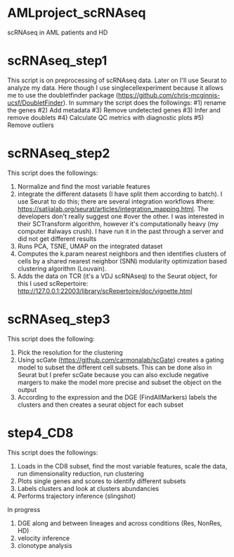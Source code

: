 # AMLproject_scRNAseq
scRNAseq in AML patients and HD
# scRNAseq_step1
This script is on preprocessing of scRNAseq data. Later on I'll use Seurat to analyze my data. Here though I use singlecellexperiment because it allows me to use the doubletfinder package (https://github.com/chris-mcginnis-ucsf/DoubletFinder). 
In summary the script does the followings:
#1) rename the genes
#2) Add metadata
#3) Remove undetected genes
#3) Infer and remove doublets
#4) Calculate QC metrics with diagnostic plots
#5) Remove outliers
# scRNAseq_step2
This script does the followings:
1) Normalize and find the most variable features 
2) integrate the different datasets (I have split them according to batch). I use Seurat to do this; there are several integration workflows
#here: https://satijalab.org/seurat/articles/integration_mapping.html. The developers don't really suggest one 
#over the other. I was interested in their SCTransform algorithm, however it's computationally heavy (my computer
#always crush). I have run it in the past through a server and did not get different results
3) Runs PCA, TSNE, UMAP on the integrated dataset
4) Computes the k.param nearest neighbors and then identifies clusters of cells by a shared nearest neighbor (SNN) modularity optimization based clustering algorithm (Louvain). 
5) Adds the data on TCR (it's a VDJ scRNAseq) to the Seurat object, for this I used scRepertoire: http://127.0.0.1:22003/library/scRepertoire/doc/vignette.html 
# scRNAseq_step3
This script does the following:
1) Pick the resolution for the clustering
2) Using scGate (https://github.com/carmonalab/scGate) creates a gating model to subset the different cell subsets. This can be done also in Seurat but I prefer scGate because you can also exclude negative margers to make the model more precise and subset the object on the output 
3) According to the expression and the DGE (FindAllMarkers) labels the clusters and then creates a seurat object for each subset
# step4_CD8
This script does the followings:
1) Loads in the CD8 subset, find the most variable features, scale the data, run dimensionality reduction, run clustering
2) Plots single genes and scores to identify different subsets
3) Labels clusters and look at clusters abundancies
4) Performs trajectory inference (slingshot)

In progress
1) DGE along and between lineages and across conditions (Res, NonRes, HD)
2) velocity inference
3) clonotype analysis

